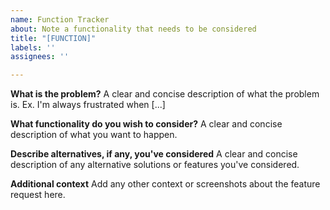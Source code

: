 ```yaml
---
name: Function Tracker
about: Note a functionality that needs to be considered
title: "[FUNCTION]"
labels: ''
assignees: ''

---
```


**What is the problem?**
A clear and concise description of what the problem is. Ex. I'm always frustrated when [...]

**What functionality do you wish to consider?**
A clear and concise description of what you want to happen.

**Describe alternatives, if any, you've considered**
A clear and concise description of any alternative solutions or features you've considered.

**Additional context**
Add any other context or screenshots about the feature request here.

